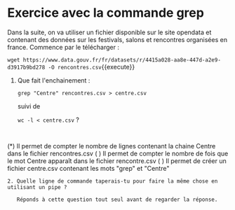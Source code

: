 # Exercice avec la commande grep

Dans la suite, on va utiliser un fichier disponible sur le site opendata et contenant des données sur les festivals, salons et rencontres organisées en france. Commence par le télécharger :

`wget https://www.data.gouv.fr/fr/datasets/r/4415a028-aa8e-447d-a2e9-d3917b9bd278 -O rencontres.csv`{{execute}}


1. Que fait l'enchainement :

   `grep "Centre" rencontres.csv > centre.csv`
   
   suivi de 
   
   `wc -l < centre.csv` ?
   ```{quizdown} 
  ##  
   (*) Il permet de compter le nombre de lignes contenant la chaine Centre dans le fichier rencontres.csv
   ( ) Il permet de compter le nombre de fois que le mot Centre apparaît dans le fichier rencontre.csv
   ( ) Il permet de créer un fichier centre.csv contenant les mots "grep" et "Centre"
```
2. Quelle ligne de commande taperais-tu pour faire la même chose en utilisant un pipe ?

   Réponds à cette question tout seul avant de regarder la réponse.
